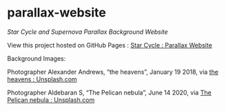 # parallax-website
*Star Cycle and Supernova Parallax Background Website*

View this project hosted on GitHub Pages : [Star Cycle : Parallax Website](https://safirangi.github.io/parallax-website/)

Background Images:

Photographer Alexander Andrews, “the heavens”, January 19 2018, via [the heavens : Unsplash.com](https://unsplash.com/photos/fsH1KjbdjE8)

Photographer Aldebaran S, “The Pelican nebula”, June 14 2020, via [The Pelican nebula : Unsplash.com](https://unsplash.com/photos/zAm8YFpCCsc)

